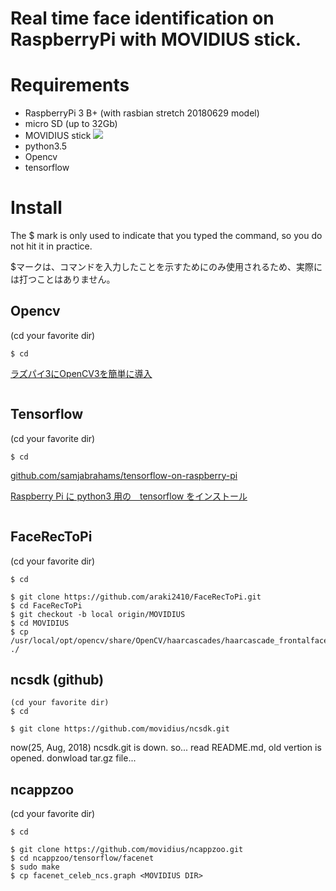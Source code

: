 Real time face identification on RaspberryPi with MOVIDIUS stick.
====

# Requirements
- RaspberryPi 3 B+ (with rasbian stretch 20180629 model)
- micro SD (up to 32Gb)
- MOVIDIUS stick
<a href="https://developer.movidius.com/"><img src="https://ncsuploads.movidius.com/images/made/images/remote/http_ncsuploads.movidius.com/general/95b5762864eba21d410dbe1ac7c6f3de/Buy_page_image_1000_474_85.jpg"></a>
- python3.5
- Opencv
- tensorflow

# Install
The $ mark is only used to indicate that you typed the command, so you do not hit it in practice.

$マークは、コマンドを入力したことを示すためにのみ使用されるため、実際には打つことはありません。
## Opencv
(cd your favorite dir)
```shell
$ cd
```
<a href="https://qiita.com/mt08/items/e8e8e728cf106ac83218">ラズパイ3にOpenCV3を簡単に導入</a>
```shell
```

## Tensorflow
(cd your favorite dir)
```shell
$ cd
```
<a href="https://github.com/samjabrahams/tensorflow-on-raspberry-pi">github.com/samjabrahams/tensorflow-on-raspberry-pi</a>

<a href="https://qiita.com/ekzemplaro/items/553db4c229632af79607">Raspberry Pi に python3 用の　tensorflow をインストール</a>
```shell
```
## FaceRecToPi
(cd your favorite dir)
```shell
$ cd
```
```shell
$ git clone https://github.com/araki2410/FaceRecToPi.git
$ cd FaceRecToPi
$ git checkout -b local origin/MOVIDIUS
$ cd MOVIDIUS
$ cp /usr/local/opt/opencv/share/OpenCV/haarcascades/haarcascade_frontalface_alt2.xml ./
```


## ncsdk (github)
```shell
(cd your favorite dir)
$ cd
```
```shell
$ git clone https://github.com/movidius/ncsdk.git
```

now(25, Aug, 2018) ncsdk.git is down. so...
read README.md, old vertion is opened. donwload tar.gz file...

## ncappzoo
(cd your favorite dir)
```shell
$ cd
```
```shell
$ git clone https://github.com/movidius/ncappzoo.git
$ cd ncappzoo/tensorflow/facenet
$ sudo make
$ cp facenet_celeb_ncs.graph <MOVIDIUS DIR>
```
